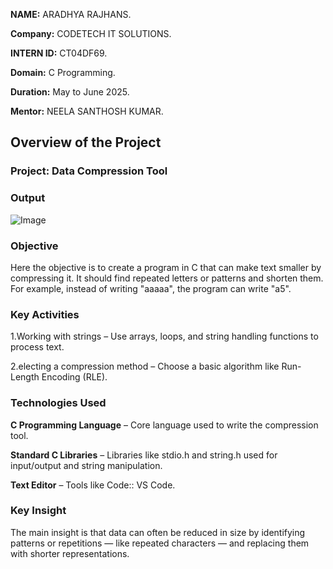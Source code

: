 **NAME:** ARADHYA RAJHANS.

**Company:** CODETECH IT SOLUTIONS.

**INTERN ID:** CT04DF69.

**Domain:** C Programming.

**Duration:** May to June 2025.

**Mentor:** NEELA SANTHOSH KUMAR.

## Overview of the Project

### Project: Data Compression Tool

### Output
![Image](https://github.com/user-attachments/assets/252fd0fb-49e8-4411-93b5-73c597fb08e3)

### Objective
Here the objective  is to create a program in C that can make text smaller by compressing it. It should find repeated letters or patterns and shorten them. For example, instead of writing "aaaaa", the program can write "a5".

### Key Activities
 1.Working with strings
   – Use arrays, loops, and string handling functions to process text.
   
 2.electing a compression method
   – Choose a basic algorithm like Run-Length Encoding (RLE). 

### Technologies Used
**C Programming Language**
  – Core language used to write the compression tool.

**Standard C Libraries**
  – Libraries like stdio.h and string.h used for input/output and string manipulation.

**Text Editor** 
  – Tools like Code:: VS Code.

### Key Insight
The main insight  is that data can often be reduced in size by identifying patterns or repetitions — like repeated characters — and replacing them with shorter representations.


